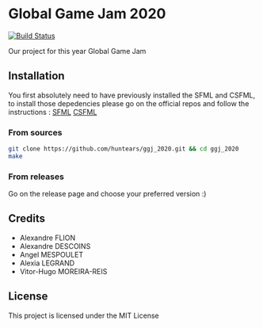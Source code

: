 # Global Game Jam 2020

[![Build Status](https://travis-ci.com/Huntears/ggj_2020.svg?branch=master)](https://travis-ci.org/huntears/ggj_2020)

Our project for this year Global Game Jam

## Installation

You first absolutely need to have previously installed the SFML and CSFML, to install those depedencies please go on the official repos and follow the instructions :
[SFML](https://github.com/sfml/sfml)
[CSFML](https://github.com/sfml/csfml)

### From sources

```sh
git clone https://github.com/huntears/ggj_2020.git && cd ggj_2020
make
```

### From releases

Go on the release page and choose your preferred version :)

## Credits

* Alexandre FLION
* Alexandre DESCOINS
* Angel MESPOULET
* Alexia LEGRAND
* Vitor-Hugo MOREIRA-REIS

## License

This project is licensed under the MIT License
